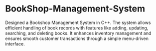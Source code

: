 # BookShop-Management-System
Designed a Bookshop Management System in C++. The system allows efficient handling of book records with features like adding, updating, searching, and deleting books. It enhances inventory management and ensures smooth customer transactions through a simple menu-driven interface.
